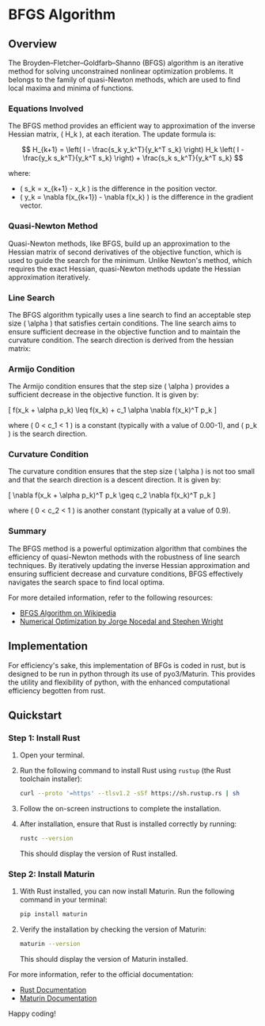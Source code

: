 # BFGS Algorithm
## Overview

The Broyden–Fletcher–Goldfarb–Shanno (BFGS) algorithm is an iterative method for solving unconstrained nonlinear optimization problems. It belongs to the family of quasi-Newton methods, which are used to find local maxima and minima of functions.

### Equations Involved

The BFGS method provides an efficient way to approximation of the inverse Hessian matrix, \( H_k \), at each iteration. The update formula is:

$$
H_{k+1} = \left( I - \frac{s_k y_k^T}{y_k^T s_k} \right) H_k \left( I - \frac{y_k s_k^T}{y_k^T s_k} \right) + \frac{s_k s_k^T}{y_k^T s_k}
$$

where:
- \( s_k = x_{k+1} - x_k \) is the difference in the position vector.
- \( y_k = \nabla f(x_{k+1}) - \nabla f(x_k) \) is the difference in the gradient vector.

### Quasi-Newton Method

Quasi-Newton methods, like BFGS, build up an approximation to the Hessian matrix of second derivatives of the objective function, which is used to guide the search for the minimum. Unlike Newton's method, which requires the exact Hessian, quasi-Newton methods update the Hessian approximation iteratively.

### Line Search

The BFGS algorithm typically uses a line search to find an acceptable step size \( \alpha \) that satisfies certain conditions. The line search aims to ensure sufficient decrease in the objective function and to maintain the curvature condition. The search direction is derived from the hessian matrix:

### Armijo Condition

The Armijo condition ensures that the step size \( \alpha \) provides a sufficient decrease in the objective function. It is given by:

\[ f(x_k + \alpha p_k) \leq f(x_k) + c_1 \alpha \nabla f(x_k)^T p_k \]

where \( 0 < c_1 < 1 \) is a constant (typically with a value of 0.00-1), and \( p_k \) is the search direction.

### Curvature Condition

The curvature condition ensures that the step size \( \alpha \) is not too small and that the search direction is a descent direction. It is given by:

\[ \nabla f(x_k + \alpha p_k)^T p_k \geq c_2 \nabla f(x_k)^T p_k \]

where \( 0 < c_2 < 1 \) is another constant (typically at a value of 0.9).

### Summary

The BFGS method is a powerful optimization algorithm that combines the efficiency of quasi-Newton methods with the robustness of line search techniques. By iteratively updating the inverse Hessian approximation and ensuring sufficient decrease and curvature conditions, BFGS effectively navigates the search space to find local optima.

For more detailed information, refer to the following resources:
- [BFGS Algorithm on Wikipedia](https://en.wikipedia.org/wiki/BFGS_method)
- [Numerical Optimization by Jorge Nocedal and Stephen Wright](https://www.springer.com/gp/book/9780387303031)

## Implementation

For efficiency's sake, this implementation of BFGs is coded in rust, but is designed to be run in python through its use of pyo3/Maturin. This provides the utility and flexibility of python, with the enhanced computational efficiency begotten from rust.

## Quickstart

### Step 1: Install Rust

1. Open your terminal.
2. Run the following command to install Rust using `rustup` (the Rust toolchain installer):

    ```sh
    curl --proto '=https' --tlsv1.2 -sSf https://sh.rustup.rs | sh
    ```

3. Follow the on-screen instructions to complete the installation.
4. After installation, ensure that Rust is installed correctly by running:

    ```sh
    rustc --version
    ```

    This should display the version of Rust installed.

### Step 2: Install Maturin

1. With Rust installed, you can now install Maturin. Run the following command in your terminal:

    ```sh
    pip install maturin
    ```

2. Verify the installation by checking the version of Maturin:

    ```sh
    maturin --version
    ```

    This should display the version of Maturin installed.

For more information, refer to the official documentation:
- [Rust Documentation](https://www.rust-lang.org/learn)
- [Maturin Documentation](https://maturin.rs/)

Happy coding!